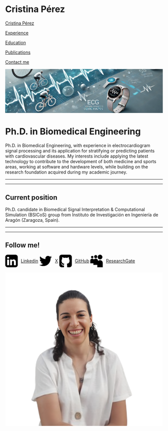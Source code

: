 # Cristina Pérez

[Cristina Pérez](README.md)

[Experience](Experience.md)

[Education](Education.md)

[Publications](Publications.md)

[Contact me](Contact.md)

![homeImage.png](homeImage.png)

# Ph.D. in Biomedical Engineering

Ph.D. in Biomedical Engineering, with experience in electrocardiogram signal processing and its application for stratifying or predicting patients with cardiovascular diseases. My interests include applying the latest technology to contribute to the development of both medicine and sports areas, working at software and hardware levels, while building on the research foundation acquired during my academic journey.

---

---

## Current position

Ph.D. candidate in Biomedical Signal Interpretation & Computational Simulation (BSICoS) group from Instituto de Investigación en Ingeniería de Aragón (Zaragoza, Spain).

---

---

## Follow me!

<aside style="display: inline-flex; align-items: center;">
    <img src="icons/linkedin.png" width="40px" style="margin-right: 10px;" />
    <a href="[https://x.com/Cris_Prz95](https://linkedin.com/in/cristina-perez-martinez-22426110b)" target="_blank">Linkedin</a>
</aside>

<aside style="display: inline-flex; align-items: center;">
    <img src="icons/twitter.png" width="40px" style="margin-right: 10px;" />
    <a href="https://x.com/Cris_Prz95" target="_blank">X</a>
</aside>

<aside style="display: inline-flex; align-items: center;">
    <img src="icons/github.png" width="40px" style="margin-right: 10px;" />
    <a href="https://github.com/CrisPhD7" target="_blank">GitHub</a>
</aside>

<aside style="display: inline-flex; align-items: center;">
    <img src="icons/researchGate.png" width="40px" style="margin-right: 10px;" />
    <a href="https://www.researchgate.net/profile/Cristina-Perez-75" target="_blank">ResearchGate</a>
</aside>

![CrisWeb.png](CrisWeb.png)
